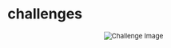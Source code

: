 # challenges
<div align="center" style="font-size: small;">
    <img src="https://github.com/user-attachments/assets/9da33471-8d30-45e0-94f8-4fe85d36929a" alt="Challenge Image" />
</div>
